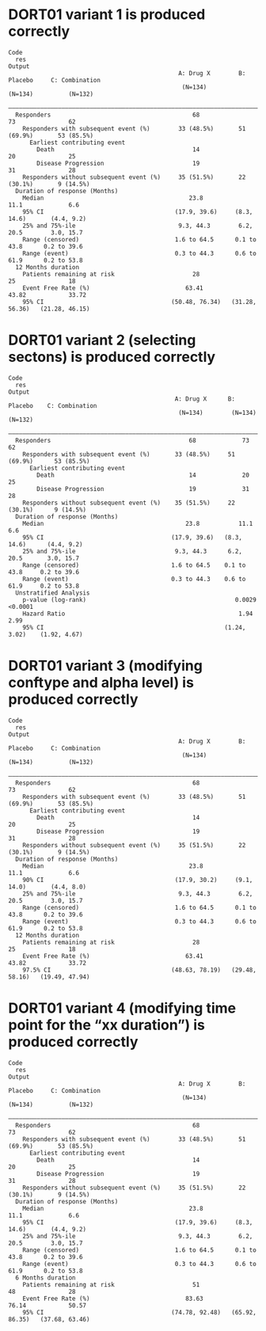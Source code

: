 # DORT01 variant 1 is produced correctly

    Code
      res
    Output
                                                    A: Drug X        B: Placebo     C: Combination
                                                     (N=134)          (N=134)          (N=132)    
      ————————————————————————————————————————————————————————————————————————————————————————————
      Responders                                        68               73               62      
        Responders with subsequent event (%)        33 (48.5%)       51 (69.9%)       53 (85.5%)  
          Earliest contributing event                                                             
            Death                                       14               20               25      
            Disease Progression                         19               31               28      
        Responders without subsequent event (%)     35 (51.5%)       22 (30.1%)       9 (14.5%)   
      Duration of response (Months)                                                               
        Median                                         23.8             11.1             6.6      
        95% CI                                     (17.9, 39.6)     (8.3, 14.6)       (4.4, 9.2)  
        25% and 75%-ile                             9.3, 44.3        6.2, 20.5        3.0, 15.7   
        Range (censored)                           1.6 to 64.5      0.1 to 43.8      0.2 to 39.6  
        Range (event)                              0.3 to 44.3      0.6 to 61.9      0.2 to 53.8  
      12 Months duration                                                                          
        Patients remaining at risk                      28               25               18      
        Event Free Rate (%)                           63.41            43.82            33.72     
        95% CI                                    (50.48, 76.34)   (31.28, 56.36)   (21.28, 46.15)

# DORT01 variant 2 (selecting sectons) is produced correctly

    Code
      res
    Output
                                                   A: Drug X      B: Placebo    C: Combination
                                                    (N=134)        (N=134)         (N=132)    
      ————————————————————————————————————————————————————————————————————————————————————————
      Responders                                       68             73              62      
        Responders with subsequent event (%)       33 (48.5%)     51 (69.9%)      53 (85.5%)  
          Earliest contributing event                                                         
            Death                                      14             20              25      
            Disease Progression                        19             31              28      
        Responders without subsequent event (%)    35 (51.5%)     22 (30.1%)      9 (14.5%)   
      Duration of response (Months)                                                           
        Median                                        23.8           11.1            6.6      
        95% CI                                    (17.9, 39.6)   (8.3, 14.6)      (4.4, 9.2)  
        25% and 75%-ile                            9.3, 44.3      6.2, 20.5       3.0, 15.7   
        Range (censored)                          1.6 to 64.5    0.1 to 43.8     0.2 to 39.6  
        Range (event)                             0.3 to 44.3    0.6 to 61.9     0.2 to 53.8  
      Unstratified Analysis                                                                   
        p-value (log-rank)                                          0.0029         <0.0001    
        Hazard Ratio                                                 1.94            2.99     
        95% CI                                                   (1.24, 3.02)    (1.92, 4.67) 

# DORT01 variant 3 (modifying conftype and alpha level) is produced correctly

    Code
      res
    Output
                                                    A: Drug X        B: Placebo     C: Combination
                                                     (N=134)          (N=134)          (N=132)    
      ————————————————————————————————————————————————————————————————————————————————————————————
      Responders                                        68               73               62      
        Responders with subsequent event (%)        33 (48.5%)       51 (69.9%)       53 (85.5%)  
          Earliest contributing event                                                             
            Death                                       14               20               25      
            Disease Progression                         19               31               28      
        Responders without subsequent event (%)     35 (51.5%)       22 (30.1%)       9 (14.5%)   
      Duration of response (Months)                                                               
        Median                                         23.8             11.1             6.6      
        90% CI                                     (17.9, 30.2)     (9.1, 14.0)       (4.4, 8.0)  
        25% and 75%-ile                             9.3, 44.3        6.2, 20.5        3.0, 15.7   
        Range (censored)                           1.6 to 64.5      0.1 to 43.8      0.2 to 39.6  
        Range (event)                              0.3 to 44.3      0.6 to 61.9      0.2 to 53.8  
      12 Months duration                                                                          
        Patients remaining at risk                      28               25               18      
        Event Free Rate (%)                           63.41            43.82            33.72     
        97.5% CI                                  (48.63, 78.19)   (29.48, 58.16)   (19.49, 47.94)

# DORT01 variant 4 (modifying time point for the “xx duration”) is produced correctly

    Code
      res
    Output
                                                    A: Drug X        B: Placebo     C: Combination
                                                     (N=134)          (N=134)          (N=132)    
      ————————————————————————————————————————————————————————————————————————————————————————————
      Responders                                        68               73               62      
        Responders with subsequent event (%)        33 (48.5%)       51 (69.9%)       53 (85.5%)  
          Earliest contributing event                                                             
            Death                                       14               20               25      
            Disease Progression                         19               31               28      
        Responders without subsequent event (%)     35 (51.5%)       22 (30.1%)       9 (14.5%)   
      Duration of response (Months)                                                               
        Median                                         23.8             11.1             6.6      
        95% CI                                     (17.9, 39.6)     (8.3, 14.6)       (4.4, 9.2)  
        25% and 75%-ile                             9.3, 44.3        6.2, 20.5        3.0, 15.7   
        Range (censored)                           1.6 to 64.5      0.1 to 43.8      0.2 to 39.6  
        Range (event)                              0.3 to 44.3      0.6 to 61.9      0.2 to 53.8  
      6 Months duration                                                                           
        Patients remaining at risk                      51               48               28      
        Event Free Rate (%)                           83.63            76.14            50.57     
        95% CI                                    (74.78, 92.48)   (65.92, 86.35)   (37.68, 63.46)


